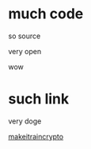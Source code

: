 # much code

so source

very open

wow

# such link

very doge

[makeitraincrypto](https://makeitraincrypto.com)
